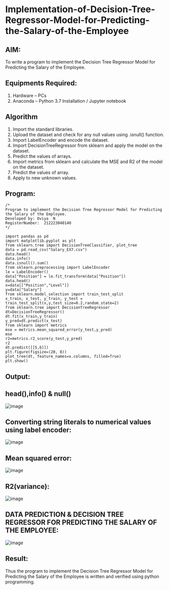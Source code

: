 # Implementation-of-Decision-Tree-Regressor-Model-for-Predicting-the-Salary-of-the-Employee

## AIM:
To write a program to implement the Decision Tree Regressor Model for Predicting the Salary of the Employee.

## Equipments Required:
1. Hardware – PCs
2. Anaconda – Python 3.7 Installation / Jupyter notebook

## Algorithm
1. Import the standard libraries.
2. Upload the dataset and check for any null values using .isnull() function.
3. Import LabelEncoder and encode the dataset.
4. Import DecisionTreeRegressor from sklearn and apply the model on the dataset.
5. Predict the values of arrays.
6. Import metrics from sklearn and calculate the MSE and R2 of the model on the dataset.
7. Predict the values of array.
8. Apply to new unknown values.

 

## Program:
```
/*
Program to implement the Decision Tree Regressor Model for Predicting the Salary of the Employee.
Developed by: Oviya  N
RegisterNumber:  212223040140
*/
```
```
import pandas as pd
import matplotlib.pyplot as plt
from sklearn.tree import DecisionTreeClassifier, plot_tree
data = pd.read_csv("Salary_EX7.csv")
data.head()
data.info()
data.isnull().sum()
from sklearn.preprocessing import LabelEncoder
le = LabelEncoder()
data["Position"] = le.fit_transform(data["Position"])
data.head()
x=data[["Position","Level"]]
y=data["Salary"]
from sklearn.model_selection import train_test_split
x_train, x_test, y_train, y_test = train_test_split(x,y,test_size=0.2,random_state=2)
from sklearn.tree import DecisionTreeRegressor
dt=DecisionTreeRegressor()
dt.fit(x_train,y_train)
y_pred=dt.predict(x_test)
from sklearn import metrics
mse = metrics.mean_squared_error(y_test,y_pred)
mse
r2=metrics.r2_score(y_test,y_pred)
r2
dt.predict([[5,6]])
plt.figure(figsize=(20, 8))
plot_tree(dt, feature_names=x.columns, filled=True)
plt.show()
```
## Output:
## head(),info() & null()
![image](https://github.com/user-attachments/assets/88ba386b-392a-4555-a99d-3b260f0d260f)

## Converting string literals to numerical values using label encoder:
![image](https://github.com/user-attachments/assets/92d0ea6c-78ff-4537-9bc5-022e7bfdf923)

## Mean squared error:
![image](https://github.com/user-attachments/assets/914b324c-4490-4506-97b1-674441a42561)

## R2(variance):
![image](https://github.com/user-attachments/assets/cd2a3943-a496-46ea-8d44-c9f551049189)

## DATA PREDICTION & DECISION TREE REGRESSOR FOR PREDICTING THE SALARY OF THE EMPLOYEE:
![image](https://github.com/user-attachments/assets/a8c2522c-9f1e-4eaf-8c32-7122c0bf0d3c)

## Result:
Thus the program to implement the Decision Tree Regressor Model for Predicting the Salary of the Employee is written and verified using python programming.
